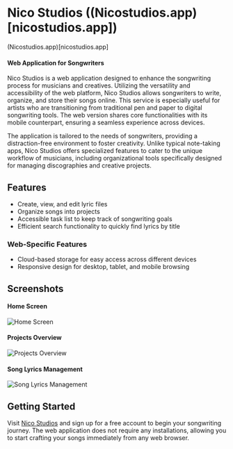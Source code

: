 # Nico Studios ((Nicostudios.app)[nicostudios.app])
(Nicostudios.app)[nicostudios.app]
#### Web Application for Songwriters

Nico Studios is a web application designed to enhance the songwriting process for musicians and creatives. Utilizing the versatility and accessibility of the web platform, Nico Studios allows songwriters to write, organize, and store their songs online. This service is especially useful for artists who are transitioning from traditional pen and paper to digital songwriting tools. The web version shares core functionalities with its mobile counterpart, ensuring a seamless experience across devices.

The application is tailored to the needs of songwriters, providing a distraction-free environment to foster creativity. Unlike typical note-taking apps, Nico Studios offers specialized features to cater to the unique workflow of musicians, including organizational tools specifically designed for managing discographies and creative projects.

## Features
- Create, view, and edit lyric files
- Organize songs into projects
- Accessible task list to keep track of songwriting goals
- Efficient search functionality to quickly find lyrics by title

### Web-Specific Features
- Cloud-based storage for easy access across different devices
- Responsive design for desktop, tablet, and mobile browsing

## Screenshots

#### Home Screen
![Home Screen](https://nicostudios.app/screenshots/home_screen.png)

#### Projects Overview
![Projects Overview](https://nicostudios.app/screenshots/projects_overview.png)

#### Song Lyrics Management
![Song Lyrics Management](https://nicostudios.app/screenshots/song_lyrics.png)

## Getting Started
Visit [Nico Studios](https://nicostudios.app) and sign up for a free account to begin your songwriting journey. The web application does not require any installations, allowing you to start crafting your songs immediately from any web browser.
